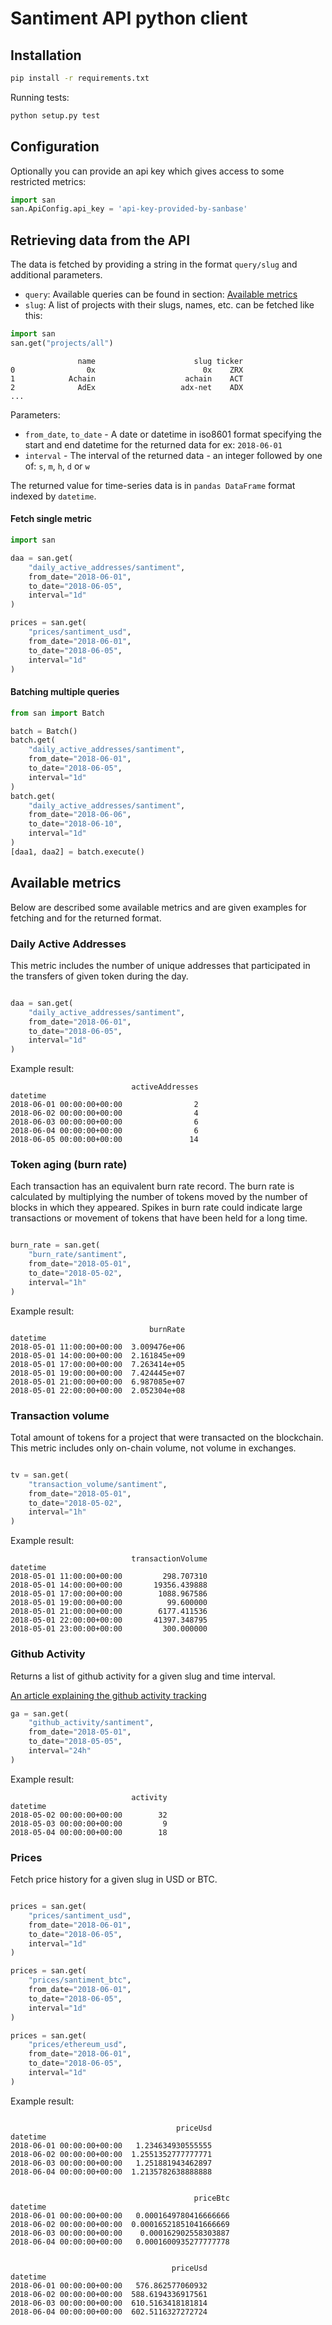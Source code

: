 # Santiment API python client

## Installation

```bash
pip install -r requirements.txt
```

Running tests:
```bash
python setup.py test
```


## Configuration

Optionally you can provide an api key which gives access to some restricted metrics:

```python
import san
san.ApiConfig.api_key = 'api-key-provided-by-sanbase'
```

## Retrieving data from the API

The data is fetched by providing a string in the format `query/slug` and additional parameters.

* `query`: Available queries can be found in section: [Available metrics](#available_metrics)
* `slug`: A list of projects with their slugs, names, etc. can be fetched like this:

```python
import san
san.get("projects/all")
```

```
               name                      slug ticker
0                0x                        0x    ZRX
1            Achain                    achain    ACT
2              AdEx                   adx-net    ADX
...
```

Parameters:

* `from_date`, `to_date` - A date or datetime in iso8601 format specifying the start and end datetime for the returned data for ex: `2018-06-01`
* `interval` - The interval of the returned data - an integer followed by one of: `s`, `m`, `h`, `d` or `w`

The returned value for time-series data is in `pandas DataFrame` format indexed by `datetime`.

#### Fetch single metric

```python
import san

daa = san.get(
    "daily_active_addresses/santiment",
    from_date="2018-06-01",
    to_date="2018-06-05",
    interval="1d"
)

prices = san.get(
    "prices/santiment_usd",
    from_date="2018-06-01",
    to_date="2018-06-05",
    interval="1d"
)
```

#### Batching multiple queries

```python
from san import Batch

batch = Batch()
batch.get(
    "daily_active_addresses/santiment",
    from_date="2018-06-01",
    to_date="2018-06-05",
    interval="1d"
)
batch.get(
    "daily_active_addresses/santiment",
    from_date="2018-06-06",
    to_date="2018-06-10",
    interval="1d"
)
[daa1, daa2] = batch.execute()

```

<a name='available_metrics'></a>
## Available metrics

Below are described some available metrics and are given examples for fetching and for the returned format.

### Daily Active Addresses

This metric includes the number of unique addresses that participated in the transfers of given token during the day.

```python

daa = san.get(
    "daily_active_addresses/santiment",
    from_date="2018-06-01",
    to_date="2018-06-05",
    interval="1d"
)

```

Example result:

```
                           activeAddresses
datetime
2018-06-01 00:00:00+00:00                2
2018-06-02 00:00:00+00:00                4
2018-06-03 00:00:00+00:00                6
2018-06-04 00:00:00+00:00                6
2018-06-05 00:00:00+00:00               14
```

### Token aging (burn rate)

Each transaction has an equivalent burn rate record. The burn rate is calculated by multiplying the number of tokens moved by the number of blocks in which they appeared. Spikes in burn rate could indicate large transactions or movement of tokens that have been held for a long time.

```python

burn_rate = san.get(
    "burn_rate/santiment",
    from_date="2018-05-01",
    to_date="2018-05-02",
    interval="1h"
)

```

Example result:

```
                               burnRate
datetime
2018-05-01 11:00:00+00:00  3.009476e+06
2018-05-01 14:00:00+00:00  2.161845e+09
2018-05-01 17:00:00+00:00  7.263414e+05
2018-05-01 19:00:00+00:00  7.424445e+07
2018-05-01 21:00:00+00:00  6.987085e+07
2018-05-01 22:00:00+00:00  2.052304e+08
```

### Transaction volume

Total amount of tokens for a project that were transacted on the blockchain. This metric includes only on-chain volume, not volume in exchanges.

```python

tv = san.get(
    "transaction_volume/santiment",
    from_date="2018-05-01",
    to_date="2018-05-02",
    interval="1h"
)

```

Example result:

```
                           transactionVolume
datetime
2018-05-01 11:00:00+00:00         298.707310
2018-05-01 14:00:00+00:00       19356.439888
2018-05-01 17:00:00+00:00        1088.967586
2018-05-01 19:00:00+00:00          99.600000
2018-05-01 21:00:00+00:00        6177.411536
2018-05-01 22:00:00+00:00       41397.348795
2018-05-01 23:00:00+00:00         300.000000
```

### Github Activity

Returns a list of github activity for a given slug and time interval.

[An article explaining the github activity tracking](https://medium.com/santiment/tracking-github-activity-of-crypto-projects-introducing-a-better-approach-9fb1af3f1c32)

```python
ga = san.get(
    "github_activity/santiment",
    from_date="2018-05-01",
    to_date="2018-05-05",
    interval="24h"
)

```

Example result:

```
                           activity
datetime
2018-05-02 00:00:00+00:00        32
2018-05-03 00:00:00+00:00         9
2018-05-04 00:00:00+00:00        18
```


### Prices
Fetch price history for a given slug in USD or BTC.

```python

prices = san.get(
    "prices/santiment_usd",
    from_date="2018-06-01",
    to_date="2018-06-05",
    interval="1d"
)

prices = san.get(
    "prices/santiment_btc",
    from_date="2018-06-01",
    to_date="2018-06-05",
    interval="1d"
)

prices = san.get(
    "prices/ethereum_usd",
    from_date="2018-06-01",
    to_date="2018-06-05",
    interval="1d"
)

```

Example result:

```

                                     priceUsd
datetime
2018-06-01 00:00:00+00:00   1.234634930555555
2018-06-02 00:00:00+00:00  1.2551352777777771
2018-06-03 00:00:00+00:00   1.251881943462897
2018-06-04 00:00:00+00:00  1.2135782638888888


                                         priceBtc
datetime
2018-06-01 00:00:00+00:00   0.0001649780416666666
2018-06-02 00:00:00+00:00  0.00016521851041666669
2018-06-03 00:00:00+00:00    0.000162902558303887
2018-06-04 00:00:00+00:00   0.0001600935277777778


                                    priceUsd
datetime
2018-06-01 00:00:00+00:00   576.862577060932
2018-06-02 00:00:00+00:00  588.6194336917561
2018-06-03 00:00:00+00:00  610.5163418181814
2018-06-04 00:00:00+00:00  602.5116327272724

```
